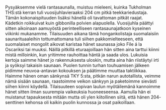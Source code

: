 
Pysyäksemme vielä rantasaunalla, muistuu mieleeni, kuinka Tukholman THS:stä kerran tuli vuosijuhlavieraaksi 204 cm 
pitkä teekkariedustaja. Tämän kokonaispituuden lisäksi hänellä oli tavattoman pitkät raajat. Kädetkin roikkuivat kuin 
gibbonilla polvien alapuolella. Vuosijuhla päättyi sitten aikoinaan aamuyöstä perinteelliseen rantasaunajatkoon kyseinen 
viikinki mukanamme. Tilaisuuden aikana tämä hongankolistaja suomalaisiin saunarituaaleihin tottumattomana tuli siihen 
pakkomielteeseen, että suomalaiset mongolit aikovat karistaa hänet saunassa joko File á la Oscariksi tai muuksi. Näillä 
pitkillä eturaajoillaan hän sitten aina tarttui kiinni mistä milloinkin, kun yritimme rauhoittaa häntä ja saada ulos. Lukuisia 
kertoja saimme hänet jo rakennuksesta uloskin, mutta aina hän riistäytyi irti ja syöksyi takaisin saunaan. Puolen tunnin 
turhan touhuamisen jälkeen pidimme neuvoa-antavan kokouksen ja päätimme muuttaa taktiikkaa. Haimme hänen oman 
sänkynsä TKY 5:sta, pitkän narun autotallista, veimme nämä sisään saunaan, raastoimme veikon sänkyyn ja paketoimme 
sievästi siihen kiinni köydellä. Tilaisuuteen sopivan laulun myötäilemänä kannoimme hänet sitten ilman suurempia 
vaikeuksia huoneeseensa. Aamulla hän ei muistanut tapauksesta mitään mutta oli ylen kiitollinen siitä, että hänen 204-
senttinen kehonsa oli kaikin puolin kunnossa ja osat paikoillaan.